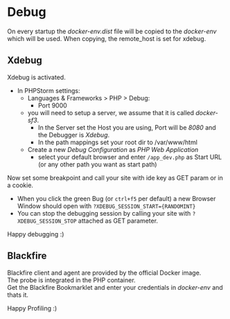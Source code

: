 # Debug

On every startup the *docker-env.dist* file will be copied to the *docker-env* which will be used.
When copying, the remote\_host is set for xdebug.

## Xdebug

Xdebug is activated. 
- In PHPStorm settings:
  - Languages & Frameworks > PHP > Debug: 
    - Port 9000
  - you will need to setup a server, we assume that it is called *docker-sf3*.  
    - In the Server set the Host you are using, Port will be *8080* and the Debugger is *Xdebug*.
    - In the path mappings set your root dir to /var/www/html  
  - Create a new *Debug Configuration* as *PHP Web Application*
    - select your default browser and enter `/app_dev.php` as Start URL (or any other path you want as start path)

Now set some breakpoint and call your site with ide key as GET param or in a cookie.
- When you click the green Bug (or `ctrl+f5` per default) a new Browser Window should open with `?XDEBUG_SESSION_START={RANDOMINT}`
- You can stop the debugging session by calling your site with `?XDEBUG_SESSION_STOP` attached as GET parameter.

Happy debugging :)

## Blackfire

Blackfire client and agent are provided by the official Docker image.  
The probe is integrated in the PHP container.  
Get the Blackfire Bookmarklet and enter your credentials in *docker-env* and thats it.

Happy Profiling :)

